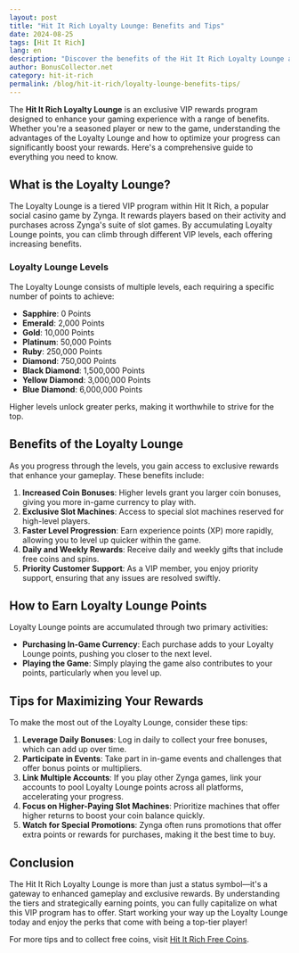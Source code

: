 ```yaml
---
layout: post  
title: "Hit It Rich Loyalty Lounge: Benefits and Tips"  
date: 2024-08-25  
tags: [Hit It Rich]  
lang: en  
description: "Discover the benefits of the Hit It Rich Loyalty Lounge and essential tips for maximizing your rewards."  
author: BonusCollector.net  
category: hit-it-rich  
permalink: /blog/hit-it-rich/loyalty-lounge-benefits-tips/  
---
```


The **Hit It Rich Loyalty Lounge** is an exclusive VIP rewards program designed to enhance your gaming experience with a range of benefits. Whether you're a seasoned player or new to the game, understanding the advantages of the Loyalty Lounge and how to optimize your progress can significantly boost your rewards. Here's a comprehensive guide to everything you need to know.

## What is the Loyalty Lounge?

The Loyalty Lounge is a tiered VIP program within Hit It Rich, a popular social casino game by Zynga. It rewards players based on their activity and purchases across Zynga's suite of slot games. By accumulating Loyalty Lounge points, you can climb through different VIP levels, each offering increasing benefits.

### Loyalty Lounge Levels

The Loyalty Lounge consists of multiple levels, each requiring a specific number of points to achieve:

- **Sapphire**: 0 Points
- **Emerald**: 2,000 Points
- **Gold**: 10,000 Points
- **Platinum**: 50,000 Points
- **Ruby**: 250,000 Points
- **Diamond**: 750,000 Points
- **Black Diamond**: 1,500,000 Points
- **Yellow Diamond**: 3,000,000 Points
- **Blue Diamond**: 6,000,000 Points

Higher levels unlock greater perks, making it worthwhile to strive for the top.

## Benefits of the Loyalty Lounge

As you progress through the levels, you gain access to exclusive rewards that enhance your gameplay. These benefits include:

1. **Increased Coin Bonuses**: Higher levels grant you larger coin bonuses, giving you more in-game currency to play with.
2. **Exclusive Slot Machines**: Access to special slot machines reserved for high-level players.
3. **Faster Level Progression**: Earn experience points (XP) more rapidly, allowing you to level up quicker within the game.
4. **Daily and Weekly Rewards**: Receive daily and weekly gifts that include free coins and spins.
5. **Priority Customer Support**: As a VIP member, you enjoy priority support, ensuring that any issues are resolved swiftly.

## How to Earn Loyalty Lounge Points

Loyalty Lounge points are accumulated through two primary activities:

- **Purchasing In-Game Currency**: Each purchase adds to your Loyalty Lounge points, pushing you closer to the next level.
- **Playing the Game**: Simply playing the game also contributes to your points, particularly when you level up.

## Tips for Maximizing Your Rewards

To make the most out of the Loyalty Lounge, consider these tips:

1. **Leverage Daily Bonuses**: Log in daily to collect your free bonuses, which can add up over time.
2. **Participate in Events**: Take part in in-game events and challenges that offer bonus points or multipliers.
3. **Link Multiple Accounts**: If you play other Zynga games, link your accounts to pool Loyalty Lounge points across all platforms, accelerating your progress.
4. **Focus on Higher-Paying Slot Machines**: Prioritize machines that offer higher returns to boost your coin balance quickly.
5. **Watch for Special Promotions**: Zynga often runs promotions that offer extra points or rewards for purchases, making it the best time to buy.

## Conclusion

The Hit It Rich Loyalty Lounge is more than just a status symbol—it's a gateway to enhanced gameplay and exclusive rewards. By understanding the tiers and strategically earning points, you can fully capitalize on what this VIP program has to offer. Start working your way up the Loyalty Lounge today and enjoy the perks that come with being a top-tier player!

For more tips and to collect free coins, visit [Hit It Rich Free Coins](https://bonuscollector.net/hit-it-rich-free-coins/).